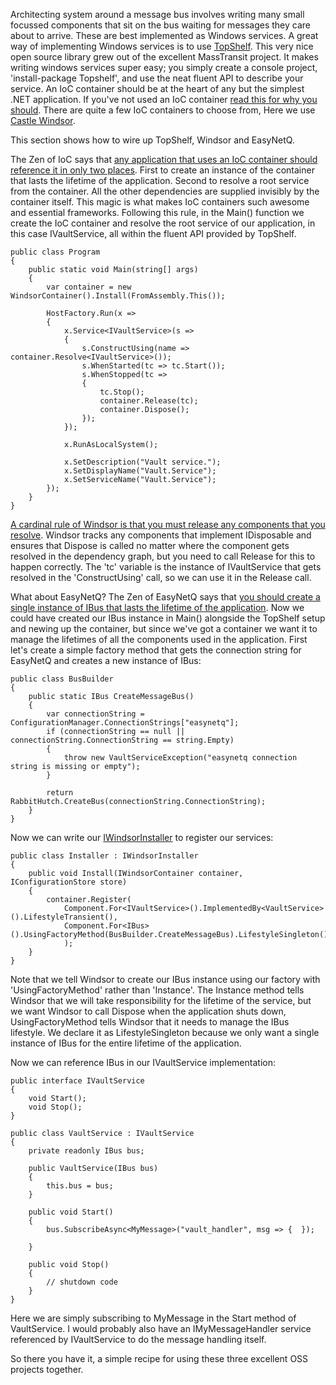 Architecting system around a message bus involves writing many small focussed components that sit on the bus waiting for messages they care about to arrive. These are best implemented as Windows services. A great way of implementing Windows services is to use [TopShelf](http://topshelf-project.com/). This very nice open source library grew out of the excellent MassTransit project. It makes writing windows services super easy; you simply create a console project, 'install-package Topshelf', and use the neat fluent API to describe your service. An IoC container should be at the heart of any but the simplest .NET application. If you've not used an IoC container [read this for why you should](http://mikehadlow.blogspot.co.uk/2007/08/castle-projects-windsor-container-and.html). There are quite a few IoC containers to choose from, Here we use [Castle Windsor](http://docs.castleproject.org/Windsor.MainPage.ashx).

This section shows how to wire up TopShelf, Windsor and EasyNetQ. 

The Zen of IoC says that [any application that uses an IoC container should reference it in only two places](http://mikehadlow.blogspot.co.uk/2010/11/first-commandment-thou-shalt-not.html). First to create an instance of the container that lasts the lifetime of the application. Second to resolve a root service from the container. All the other dependencies are supplied invisibly by the container itself. This magic is what makes IoC containers such awesome and essential frameworks. Following this rule, in the Main() function we create the IoC container and resolve the root service of our application, in this case IVaultService, all within the fluent API provided by TopShelf.

    public class Program
    {
        public static void Main(string[] args)
        {
            var container = new WindsorContainer().Install(FromAssembly.This());

            HostFactory.Run(x =>
            {
                x.Service<IVaultService>(s =>
                {
                    s.ConstructUsing(name => container.Resolve<IVaultService>());
                    s.WhenStarted(tc => tc.Start());
                    s.WhenStopped(tc =>
                    {
                        tc.Stop();
                        container.Release(tc);
                        container.Dispose();
                    });
                });

                x.RunAsLocalSystem();

                x.SetDescription("Vault service.");
                x.SetDisplayName("Vault.Service");
                x.SetServiceName("Vault.Service");
            });
        }
    }

[A cardinal rule of Windsor is that you must release any components that you resolve](http://nexussharp.wordpress.com/2012/04/21/castle-windsor-avoid-memory-leaks-by-learning-the-underlying-mechanics/). Windsor tracks any components that implement IDisposable and ensures that Dispose is called no matter where the component gets resolved in the dependency graph, but you need to call Release for this to happen correctly. The 'tc' variable is the instance of IVaultService that gets resolved in the 'ConstructUsing' call, so we can use it in the Release call.

What about EasyNetQ? The Zen of EasyNetQ says that [you should create a single instance of IBus that lasts the lifetime of the application](Connecting-to-RabbitMQ). Now we could have created our IBus instance in Main() alongside the TopShelf setup and newing up the container, but since we've got a container we want it to manage the lifetimes of all the components used in the application. First let's create a simple factory method that gets the connection string for EasyNetQ and creates a new instance of IBus:

    public class BusBuilder
    {
        public static IBus CreateMessageBus()
        {
            var connectionString = ConfigurationManager.ConnectionStrings["easynetq"];
            if (connectionString == null || connectionString.ConnectionString == string.Empty)
            {
                throw new VaultServiceException("easynetq connection string is missing or empty");
            }

            return RabbitHutch.CreateBus(connectionString.ConnectionString);
        }
    }

Now we can write our [IWindsorInstaller](http://docs.castleproject.org/Windsor.Installers.ashx) to register our services:

    public class Installer : IWindsorInstaller
    {
        public void Install(IWindsorContainer container, IConfigurationStore store)
        {
            container.Register(
                Component.For<IVaultService>().ImplementedBy<VaultService>().LifestyleTransient(),
                Component.For<IBus>().UsingFactoryMethod(BusBuilder.CreateMessageBus).LifestyleSingleton()
                );
        }
    }

Note that we tell Windsor to create our IBus instance using our factory with 'UsingFactoryMethod' rather than 'Instance'. The Instance method tells Windsor that we will take responsibility for the lifetime of the service, but we want Windsor to call Dispose when the application shuts down, UsingFactoryMethod tells Windsor that it needs to manage the IBus lifestyle. We declare it as LifestyleSingleton because we only want a single instance of IBus for the entire lifetime of the application.

Now we can reference IBus in our IVaultService implementation:

    public interface IVaultService
    {
        void Start();
        void Stop();
    }

    public class VaultService : IVaultService
    {
        private readonly IBus bus;

        public VaultService(IBus bus)
        {
            this.bus = bus;
        }

        public void Start()
        {
            bus.SubscribeAsync<MyMessage>("vault_handler", msg => {  });

        }

        public void Stop()
        {
            // shutdown code
        }
    }

Here we are simply subscribing to MyMessage in the Start method of VaultService. I would probably also have an IMyMessageHandler service referenced by IVaultService to do the message handling itself.

So there you have it, a simple recipe for using these three excellent OSS projects together.
